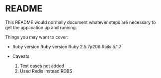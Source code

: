 # README

This README would normally document whatever steps are necessary to get the
application up and running.

Things you may want to cover:

* Ruby version
Ruby version Ruby 2.5.7p206 Rails 5.1.7

* Caveats
  1) Test cases not added
  2) Used Redis instead RDBS
 

